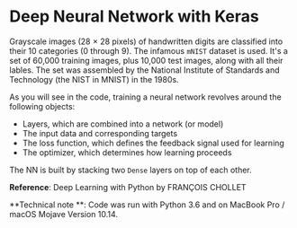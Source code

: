 
# Deep Neural Network with Keras 

Grayscale images (28 × 28 pixels) of handwritten digits are classified into their 10 categories (0 through 9). The infamous `mNIST` dataset is used. It's a set of 60,000 training images, plus 10,000 test images, along with all their lables. The set was assembled by the National Institute of Standards and Technology (the NIST in MNIST) in the 1980s. 

As you will see in the code, training a neural network revolves around the following objects:
- Layers, which are combined into a network (or model)
- The input data and corresponding targets
- The loss function, which defines the feedback signal used for learning
- The optimizer, which determines how learning proceeds

The NN is built by stacking two `Dense` layers on top of each other.

**Reference**: Deep Learning with Python by FRANÇOIS CHOLLET

**Technical note **: Code was run with Python 3.6 and on MacBook Pro / macOS Mojave Version 10.14.
